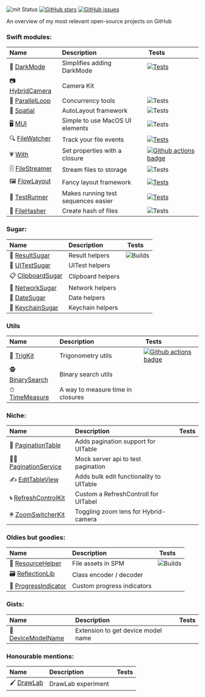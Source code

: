 ![mit Status](https://img.shields.io/badge/License-MIT-brightgreen.svg)
[![GitHub stars](https://img.shields.io/github/stars/eonist/swift-utils.svg?style=flat-square)](https://github.com/eonist/swift-utils/stargazers)
[![GitHub issues](https://img.shields.io/github/issues/eonist/swift-utils.svg?style=flat-square)](https://github.com/eonist/swift-utils/issues)

An overview of my most relevant open-source projects on GitHub <!--more-->

### Swift modules:
| Name | Description | Tests |
| :-- | :-- | :-- |
🔦 [DarkMode](https://github.com/sentryco/DarkMode) | Simplifies adding DarkMode  | [![Tests](https://github.com/sentryco/DarkMode/actions/workflows/Tests.yml/badge.svg)](https://github.com/sentryco/DarkMode/actions/workflows/Tests.yml)  
📷 [HybridCamera](https://github.com/eonist/HybridCamera) | Camera Kit  |
💞 [ParallelLoop](https://github.com/eonist/ParallelLoop) | Concurrency tools | ![Tests](https://github.com/light-stream/ParallelLoop/workflows/Tests/badge.svg)
📏 [Spatial](https://github.com/eonist/Spatial) | AutoLayout framework  | ![Tests](https://github.com/eonist/Spatial/workflows/Tests/badge.svg)
🖥 [MUI](https://github.com/eonist/MUI) | Simple to use MacOS UI elements | ![Tests](https://github.com/eonist/MacUI/workflows/Tests/badge.svg)
🔍 [FileWatcher](https://github.com/eonist/FileWatcher) | Track your file events | [![Tests](https://github.com/eonist/FileWatcher/actions/workflows/Tests.yml/badge.svg)](https://github.com/eonist/FileWatcher/actions/workflows/Tests.yml)
💗 [With](https://github.com/eonist/With) | Set properties with a closure | [![Github actions badge](https://badgen.net/github/checks/eonist/With?icon=github&label=Tests)](https://github.com/eonist/With/actions)
🗄 [FileStreamer](https://github.com/eonist/FileStreamer) | Stream files to storage | ![Tests](https://github.com/light-stream/FileStreamer/workflows/Tests/badge.svg)
🖼 [FlowLayout](https://github.com/eonist/FlowLayout) | Fancy layout framework | [![Tests](https://github.com/eonist/FlowLayout/actions/workflows/Tests.yml/badge.svg)](https://github.com/eonist/FlowLayout/actions/workflows/Tests.yml)
🏃 [TestRunner](https://github.com/eonist/TestRunner) | Makes running test sequences easier  | [![Tests](https://github.com/eonist/TestRunner/actions/workflows/Tests.yml/badge.svg)](https://github.com/eonist/TestRunner/actions/workflows/Tests.yml)
🧬 [FileHasher](https://github.com/eonist/FileHasher) | Create hash of files | ![Tests](https://github.com/eonist/FileHasher/workflows/Tests/badge.svg)

### Sugar:
| Name | Description | Tests |
| :-- | :-- | :-- |
🔸 [ResultSugar](https://github.com/eonist/ResultSugar) | Result helpers | ![Builds](https://github.com/eonist/ResultSugar/workflows/Builds/badge.svg)
🧪 [UITestSugar](https://github.com/eonist/UITestSugar) | UITest helpers |
📋 [ClipboardSugar](https://github.com/eonist/ClipboardSugar) | Clipboard helpers |
🔌 [NetworkSugar](https://github.com/eonist/NetworkSugar) | Network helpers |
📆 [DateSugar](https://github.com/eonist/DateSugar) | Date helpers |
🔑 [KeychainSugar](https://github.com/eonist/KeychainSugar) | Keychain helpers |

### Utils
| Name | Description | Tests |
| :-- | :-- | :-- |
📐 [TrigKit](https://github.com/eonist/TrigKit) | Trigonometry utils | [![Github actions badge](https://badgen.net/github/checks/eonist/TrigKit?icon=github&label=Tests)](https://github.com/eonist/TrigKit/actions)
🕵️ [BinarySearch](https://github.com/eonist/BinarySearch) | Binary search utils |
⏱ [TimeMeasure](https://github.com/eonist/TimeMeasure) | A way to measure time in closures |

### Niche:
| Name | Description | Tests |
| :-- | :-- | :-- |
📜 [PaginationTable](https://github.com/eonist/PaginationTable) | Adds pagination support for UITable |
👨‍🔬 [PaginationService](https://github.com/eonist/PaginationService) | Mock server api to test pagination |
✍️ [EditTableView](https://github.com/eonist/EditTableView) | Adds bulk edit functionality to UITable |
🌀 [RefreshControlKit](https://github.com/eonist/RefreshControlKit) | Custom a RefreshControll for UITabel |
🖲 [ZoomSwitcherKit](https://github.com/eonist/ZoomSwitcherKit) | Toggling zoom lens for Hybrid-camera |

### Oldies but goodies:
| Name | Description | Tests |
| :-- | :-- | :-- |
🎒 [ResourceHelper](https://github.com/eonist/ResourceHelper) | File assets in SPM | ![Builds](https://github.com/eonist/ResourceHelper/workflows/Builds/badge.svg)
🗃 [ReflectionLib](https://github.com/eonist/ReflectionLib) | Class encoder / decoder |
🎨 [ProgressIndicator](https://github.com/eonist/ProgressIndicator) | Custom progress indicators |

### Gists:
| Name | Description | Tests |
| :-- | :-- | :-- |
📱 [DeviceModelName](https://github.com/eonist/DeviceModelName) | Extension to get device model name |

### Honourable mentions:
| Name | Description | Tests
| :-- | :-- | :-- |
🖌 [DrawLab](https://github.com/eonist/DrawLab) | DrawLab experiment
